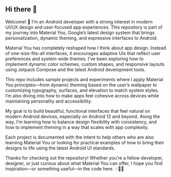 ## Hi there 👋

Welcome! 👋 I’m an Android developer with a strong interest in modern UI/UX design and user-focused app experiences. This repository is part of my journey into Material You, Google’s latest design system that brings personalization, dynamic theming, and expressive interfaces to Android.

Material You has completely reshaped how I think about app design. Instead of one-size-fits-all interfaces, it encourages adaptive UIs that reflect user preferences and system-wide themes. I’ve been exploring how to implement dynamic color schemes, custom shapes, and responsive layouts using Jetpack Compose and the latest Android development tools.

This repo includes sample projects and experiments where I apply Material You principles—from dynamic theming based on the user’s wallpaper to customizing typography, surfaces, and elevation to match system styles. I’m also diving into how to make apps feel cohesive across devices while maintaining personality and accessibility.

My goal is to build beautiful, functional interfaces that feel natural on modern Android devices, especially on Android 12 and beyond. Along the way, I’m learning how to balance design flexibility with consistency, and how to implement theming in a way that scales with app complexity.

Each project is documented with the intent to help others who are also learning Material You or looking for practical examples of how to bring their designs to life using the latest Android UI standards.

Thanks for checking out the repository! Whether you’re a fellow developer, designer, or just curious about what Material You can offer, I hope you find inspiration—or something useful—in the code here. 💡📱🎨
